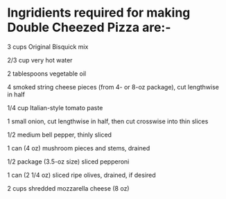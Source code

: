 # Ingridients required for making Double Cheezed Pizza are:-

3
cups Original Bisquick mix

2/3
cup very hot water

2
tablespoons vegetable oil

4
smoked string cheese pieces (from 4- or 8-oz package), cut lengthwise in half

1/4
cup Italian-style tomato paste

1
small onion, cut lengthwise in half, then cut crosswise into thin slices

1/2
medium bell pepper, thinly sliced

1
can (4 oz) mushroom pieces and stems, drained

1/2
package (3.5-oz size) sliced pepperoni

1
can (2 1/4 oz) sliced ripe olives, drained, if desired

2
cups shredded mozzarella cheese (8 oz)